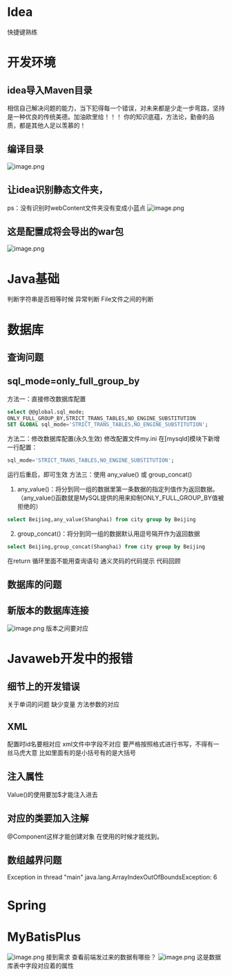 # Idea
快捷键熟练
# 开发环境
## idea导入Maven目录
相信自己解决问题的能力，当下犯得每一个错误，对未来都是少走一步弯路，坚持是一种优良的传统美德。加油欧里给！！！
你的知识底蕴，方法论，勤奋的品质，都是其他人足以羡慕的！
## 编译目录
![image.png](https://raw.githubusercontent.com/choodsire666/blog-img/main/BUG库/f288e0b99641a9caaac776afb5639f0a.png)
## 让idea识别静态文件夹，
ps：没有识别时webContent文件夹没有变成小蓝点
![image.png](https://raw.githubusercontent.com/choodsire666/blog-img/main/BUG库/c2c332a347fda43985145e5b4a80e0a9.png)
## 这是配置成将会导出的war包
![image.png](https://raw.githubusercontent.com/choodsire666/blog-img/main/BUG库/57b180bd6e0562fc1be2d6a2de97f4bb.png)
# Java基础
判断字符串是否相等时候
异常判断
File文件之间的判断
# 数据库
## 查询问题
## sql_mode=only_full_group_by 
方法一：直接修改数据库配置
```sql
select @@global.sql_mode;
ONLY_FULL_GROUP_BY,STRICT_TRANS_TABLES,NO_ENGINE_SUBSTITUTION
SET GLOBAL sql_mode='STRICT_TRANS_TABLES,NO_ENGINE_SUBSTITUTION';
```
方法二：修改数据库配置(永久生效)
修改配置文件my.ini
在[mysqld]模块下新增一行配置：
```sql
sql_mode='STRICT_TRANS_TABLES,NO_ENGINE_SUBSTITUTION';
```
运行后重启，即可生效
方法三：使用 any_value() 或 group_concat()

1. any_value()：将分到同一组的数据里第一条数据的指定列值作为返回数据。 （any_value()函数就是MySQL提供的用来抑制ONLY_FULL_GROUP_BY值被拒绝的）
```sql
select Beijing,any_value(Shanghai) from city group by Beijing
```

2. group_concat()：将分到同一组的数据默认用逗号隔开作为返回数据
```sql
select Beijing,group_concat(Shanghai) from city group by Beijing
```
在return 循环里面不能用查询语句	
通义灵码的代码提示
代码回顾

## 数据库的问题
## 新版本的数据库连接
![image.png](https://raw.githubusercontent.com/choodsire666/blog-img/main/BUG库/1dea514b2975a0143670ad7d5aed4833.png)
版本之间要对应
# Javaweb开发中的报错
## 细节上的开发错误
关于单词的问题
缺少变量
方法参数的对应
## XML
配置时id名要相对应
xml文件中字段不对应
要严格按照格式进行书写，不得有一丝马虎大意
比如里面有的是小括号有的是大括号
## 注入属性
Value()的使用要加$才能注入进去
## 对应的类要加入注解
@Component这样才能创建对象
在使用的时候才能找到。
## 数组越界问题
Exception in thread "main" java.lang.ArrayIndexOutOfBoundsException: 6
# Spring
# MyBatisPlus
![image.png](https://raw.githubusercontent.com/choodsire666/blog-img/main/BUG库/e01b6d097edd5982524e259a523ead5c.png)
接到需求
查看前端发过来的数据有哪些？
![image.png](https://raw.githubusercontent.com/choodsire666/blog-img/main/BUG库/1e70743a47678e4d509051ffd4d60bb7.png)
这是数据库表中字段对应着的属性



